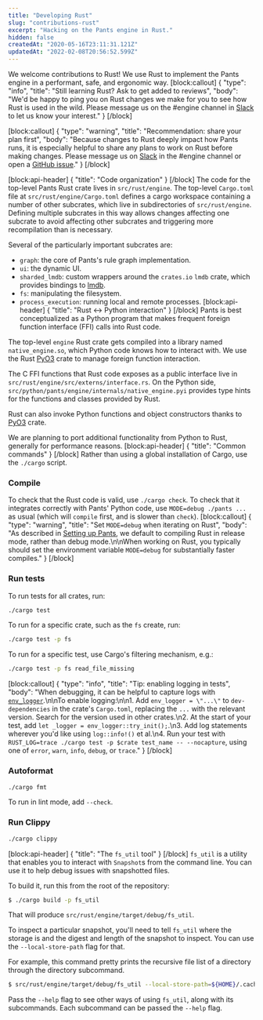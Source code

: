 ```yaml
---
title: "Developing Rust"
slug: "contributions-rust"
excerpt: "Hacking on the Pants engine in Rust."
hidden: false
createdAt: "2020-05-16T23:11:31.121Z"
updatedAt: "2022-02-08T20:56:52.599Z"
---
```

We welcome contributions to Rust! We use Rust to implement the Pants engine in a performant, safe, and ergonomic way.
[block:callout]
{
  "type": "info",
  "title": "Still learning Rust? Ask to get added to reviews",
  "body": "We'd be happy to ping you on Rust changes we make for you to see how Rust is used in the wild. Please message us on the #engine channel in [Slack](doc:community) to let us know your interest."
}
[/block]

[block:callout]
{
  "type": "warning",
  "title": "Recommendation: share your plan first",
  "body": "Because changes to Rust deeply impact how Pants runs, it is especially helpful to share any plans to work on Rust before making changes. Please message us on [Slack](doc:community) in the #engine channel or open a [GitHub issue](https://github.com/pantsbuild/pants/issues)."
}
[/block]

[block:api-header]
{
  "title": "Code organization"
}
[/block]
The code for the top-level Pants Rust crate lives in `src/rust/engine`. The top-level `Cargo.toml` file at `src/rust/engine/Cargo.toml` defines a cargo workspace containing a number of other subcrates, which live in subdirectories of `src/rust/engine`. Defining multiple subcrates in this way allows changes affecting one subcrate to avoid affecting other subcrates and triggering more recompilation than is necessary.

Several of the particularly important subcrates are:

* `graph`: the core of Pants's rule graph implementation.
* `ui`: the dynamic UI.
* `sharded_lmdb`: custom wrappers around the `crates.io` `lmdb` crate, which provides bindings to [lmdb](https://en.wikipedia.org/wiki/Lightning_Memory-Mapped_Database).
* `fs`: manipulating the filesystem.
* `process_execution`: running local and remote processes.
[block:api-header]
{
  "title": "Rust <-> Python interaction"
}
[/block]
Pants is best conceptualized as a Python program that makes frequent foreign function interface (FFI) calls into Rust code. 

The top-level `engine` Rust crate gets compiled into a library named `native_engine.so`, which Python code knows how to interact with. We use the Rust [PyO3](https://pyo3.rs/) crate to manage foreign function interaction.

The C FFI functions that Rust code exposes as a public interface live in `src/rust/engine/src/externs/interface.rs`. On the Python side, `src/python/pants/engine/internals/native_engine.pyi` provides type hints for the functions and classes provided by Rust.

Rust can also invoke Python functions and object constructors thanks to [PyO3](https://pyo3.rs) crate.

We are planning to port additional functionality from Python to Rust, generally for performance reasons.
[block:api-header]
{
  "title": "Common commands"
}
[/block]
Rather than using a global installation of Cargo, use the `./cargo` script.

### Compile

To check that the Rust code is valid, use `./cargo check`. To check that it integrates correctly with Pants' Python code, use `MODE=debug ./pants ...` as usual (which will `compile` first, and is slower than `check`).
[block:callout]
{
  "type": "warning",
  "title": "Set `MODE=debug` when iterating on Rust",
  "body": "As described in [Setting up Pants](doc:contributor-setup), we default to compiling Rust in release mode, rather than debug mode.\n\nWhen working on Rust, you typically should set the environment variable `MODE=debug` for substantially faster compiles."
}
[/block]
### Run tests

To run tests for all crates, run:

```bash
./cargo test
```

To run for a specific crate, such as the `fs` create, run:

```bash
./cargo test -p fs
```

To run for a specific test, use Cargo's filtering mechanism, e.g.:

```bash
./cargo test -p fs read_file_missing
```
[block:callout]
{
  "type": "info",
  "title": "Tip: enabling logging in tests",
  "body": "When debugging, it can be helpful to capture logs with [`env_logger`](https://docs.rs/env_logger/0.6.1/env_logger/).\n\nTo enable logging:\n\n1. Add `env_logger = \"...\"` to `dev-dependencies` in the crate's `Cargo.toml`, replacing the `...` with the relevant version. Search for the version used in other crates.\n2. At the start of your test, add `let _logger = env_logger::try_init();`.\n3. Add log statements wherever you'd like using `log::info!()` et al.\n4. Run your test with `RUST_LOG=trace ./cargo test -p $crate test_name -- --nocapture`, using one of `error`, `warn`, `info`, `debug`, or `trace`."
}
[/block]
### Autoformat

```bash
./cargo fmt
```

To run in lint mode, add `--check`.

### Run Clippy

```bash
./cargo clippy
```
[block:api-header]
{
  "title": "The `fs_util` tool"
}
[/block]
`fs_util` is a utility that enables you to interact with `Snapshot`s from the command line. You can use it to help debug issues with snapshotted files.

To build it, run this from the root of the repository:

```bash
$ ./cargo build -p fs_util
```

That will produce `src/rust/engine/target/debug/fs_util`.

To inspect a particular snapshot, you'll need to tell `fs_util` where the storage is and the digest and length of the snapshot to inspect. You can use the `--local-store-path` flag for that.

For example, this command pretty prints the recursive file list of a directory through the directory subcommand.

```bash
$ src/rust/engine/target/debug/fs_util --local-store-path=${HOME}/.cache/pants/lmdb_store directory cat-proto --output-format=recursive-file-list <digesh> <len>
```

Pass the `--help` flag to see other ways of using `fs_util`, along with its subcommands. Each subcommand can be passed the `--help` flag.
